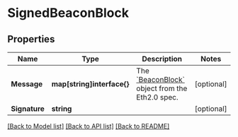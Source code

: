 # SignedBeaconBlock

## Properties

Name | Type | Description | Notes
------------ | ------------- | ------------- | -------------
**Message** | **map[string]interface{}** | The [&#x60;BeaconBlock&#x60;](https://github.com/ethereum/eth2.0-specs/blob/v0.11.1/specs/phase0/beacon-chain.md#beaconblock) object from the Eth2.0 spec. | [optional] 
**Signature** | **string** |  | [optional] 

[[Back to Model list]](../README.md#documentation-for-models) [[Back to API list]](../README.md#documentation-for-api-endpoints) [[Back to README]](../README.md)



